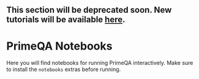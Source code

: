## This section will be deprecated soon. New tutorials will be available [here](https://github.com/primeqa/primeqa/tree/main/docs/tutorials).

# PrimeQA Notebooks

Here you will find notebooks for running PrimeQA interactively.  Make sure to install the `notebooks` extras before running.
